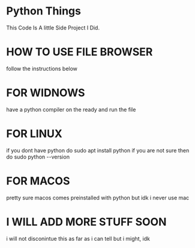# Python Things
This Code Is A little Side Project I Did.
# HOW TO USE FILE BROWSER
follow the instructions below
# FOR WIDNOWS 
have a python compiler on the ready and run the file
# FOR LINUX
if you dont have python do sudo apt install python 
if you are not sure then do sudo python --version
# FOR MACOS
pretty sure macos comes preinstalled with python but idk i never use mac
# I WILL ADD MORE STUFF SOON
i will not disconintue this as far as i can tell but i might, idk
